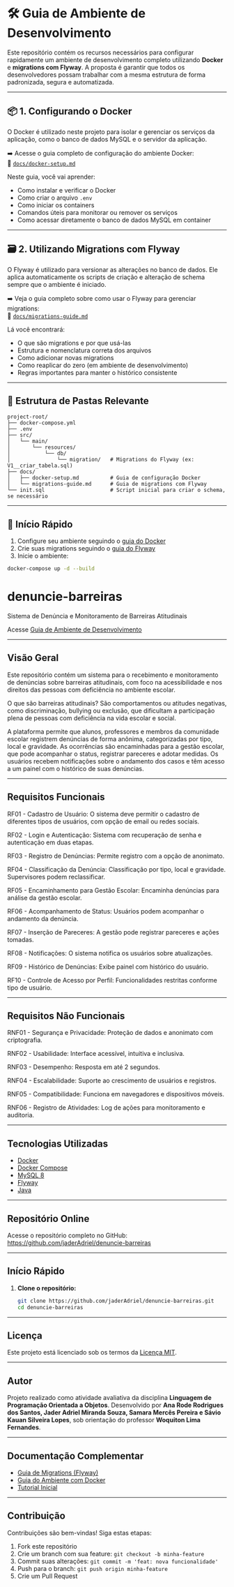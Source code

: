 # 🛠️ Guia de Ambiente de Desenvolvimento

Este repositório contém os recursos necessários para configurar rapidamente um ambiente de desenvolvimento completo utilizando **Docker** e **migrations com Flyway**. A proposta é garantir que todos os desenvolvedores possam trabalhar com a mesma estrutura de forma padronizada, segura e automatizada.

---

## 📦 1. Configurando o Docker

O Docker é utilizado neste projeto para isolar e gerenciar os serviços da aplicação, como o banco de dados MySQL e o servidor da aplicação.

➡️ Acesse o guia completo de configuração do ambiente Docker:  
📄 [`docs/docker-setup.md`](./docker-setup.md)

Neste guia, você vai aprender:

- Como instalar e verificar o Docker
- Como criar o arquivo `.env`
- Como iniciar os containers
- Comandos úteis para monitorar ou remover os serviços
- Como acessar diretamente o banco de dados MySQL em container

---

## 🗃️ 2. Utilizando Migrations com Flyway

O Flyway é utilizado para versionar as alterações no banco de dados. Ele aplica automaticamente os scripts de criação e alteração de schema sempre que o ambiente é iniciado.

➡️ Veja o guia completo sobre como usar o Flyway para gerenciar migrations:  
📄 [`docs/migrations-guide.md`](./migrations-guide.md)

Lá você encontrará:

- O que são migrations e por que usá-las
- Estrutura e nomenclatura correta dos arquivos
- Como adicionar novas migrations
- Como reaplicar do zero (em ambiente de desenvolvimento)
- Regras importantes para manter o histórico consistente

---

## 📁 Estrutura de Pastas Relevante

```
project-root/
├── docker-compose.yml
├── .env
├── src/
│   └── main/
│       └── resources/
│           └── db/
│               └── migration/   # Migrations do Flyway (ex: V1__criar_tabela.sql)
├── docs/
│   ├── docker-setup.md          # Guia de configuração Docker
│   └── migrations-guide.md      # Guia de migrations com Flyway
└── init.sql                     # Script inicial para criar o schema, se necessário
```

---

## 🚀 Início Rápido

1. Configure seu ambiente seguindo o [guia do Docker](docs/docker-setup.md)
2. Crie suas migrations seguindo o [guia do Flyway](docs/migrations-guide.md)
3. Inicie o ambiente:

```bash
docker-compose up -d --build
```


# denuncie-barreiras
Sistema de Denúncia e Monitoramento de Barreiras Atitudinais

Acesse [Guia de Ambiente de Desenvolvimento](docs/tutorial/readme.md)

---

## Visão Geral

Este repositório contém um sistema para o recebimento e monitoramento de denúncias sobre barreiras atitudinais, com foco na acessibilidade e nos direitos das pessoas com deficiência no ambiente escolar.

O que são barreiras atitudinais?
São comportamentos ou atitudes negativas, como discriminação, bullying ou exclusão, que dificultam a participação plena de pessoas com deficiência na vida escolar e social.

A plataforma permite que alunos, professores e membros da comunidade escolar registrem denúncias de forma anônima, categorizadas por tipo, local e gravidade. As ocorrências são encaminhadas para a gestão escolar, que pode acompanhar o status, registrar pareceres e adotar medidas. Os usuários recebem notificações sobre o andamento dos casos e têm acesso a um painel com o histórico de suas denúncias.

---

## Requisitos Funcionais
RF01 - Cadastro de Usuário:
O sistema deve permitir o cadastro de diferentes tipos de usuários, com opção de email ou redes sociais.

RF02 - Login e Autenticação:
Sistema com recuperação de senha e autenticação em duas etapas.

RF03 - Registro de Denúncias:
Permite registro com a opção de anonimato.

RF04 - Classificação da Denúncia:
Classificação por tipo, local e gravidade. Supervisores podem reclassificar.

RF05 - Encaminhamento para Gestão Escolar:
Encaminha denúncias para análise da gestão escolar.

RF06 - Acompanhamento de Status:
Usuários podem acompanhar o andamento da denúncia.

RF07 - Inserção de Pareceres:
A gestão pode registrar pareceres e ações tomadas.

RF08 - Notificações:
O sistema notifica os usuários sobre atualizações.

RF09 - Histórico de Denúncias:
Exibe painel com histórico do usuário.

RF10 - Controle de Acesso por Perfil:
Funcionalidades restritas conforme tipo de usuário.

---

 ## Requisitos Não Funcionais
RNF01 - Segurança e Privacidade:
Proteção de dados e anonimato com criptografia.

RNF02 - Usabilidade:
Interface acessível, intuitiva e inclusiva.

RNF03 - Desempenho:
Resposta em até 2 segundos.

RNF04 - Escalabilidade:
Suporte ao crescimento de usuários e registros.

RNF05 - Compatibilidade:
Funciona em navegadores e dispositivos móveis.

RNF06 - Registro de Atividades:
Log de ações para monitoramento e auditoria.

---

## Tecnologias Utilizadas

* [Docker](https://www.docker.com/)
* [Docker Compose](https://docs.docker.com/compose/)
* [MySQL 8](https://www.mysql.com/)
* [Flyway](https://flywaydb.org/)
* [Java](https://docs.oracle.com/en/java/javase/17/)

---

## Repositório Online
Acesse o repositório completo no GitHub:
https://github.com/jaderAdriel/denuncie-barreiras

---

## Início Rápido

1. **Clone o repositório:**

   ```bash
   git clone https://github.com/jaderAdriel/denuncie-barreiras.git
   cd denuncie-barreiras
   ```

---

## Licença

Este projeto está licenciado sob os termos da [Licença MIT](LICENSE).

---

## Autor

Projeto realizado como atividade avaliativa da disciplina **Linguagem de Programação Orientada a Objetos**. Desenvolvido por **Ana Rode Rodrigues dos Santos, Jader Adriel Miranda Souza, Samara Mercês Pereira e Sávio Kauan Silveira Lopes**, sob orientação do professor **Woquiton Lima Fernandes**.  


---

## Documentação Complementar

* [Guia de Migrations (Flyway)](docs/migrations-guide.md)
* [Guia do Ambiente com Docker](docs/docker-setup.md)
* [Tutorial Inicial](docs/tutorial/readme.md)

---

## Contribuição

Contribuições são bem-vindas! Siga estas etapas:

1. Fork este repositório
2. Crie um branch com sua feature: `git checkout -b minha-feature`
3. Commit suas alterações: `git commit -m 'feat: nova funcionalidade'`
4. Push para o branch: `git push origin minha-feature`
5. Crie um Pull Request


